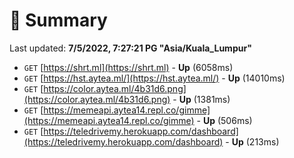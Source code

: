# 📖 Summary
Last updated: **7/5/2022, 7:27:21 PG "Asia/Kuala_Lumpur"**

- `GET` [https://shrt.ml](https://shrt.ml) - **Up** (6058ms)
- `GET` [https://hst.aytea.ml/](https://hst.aytea.ml/) - **Up** (14010ms)
- `GET` [https://color.aytea.ml/4b31d6.png](https://color.aytea.ml/4b31d6.png) - **Up** (1381ms)
- `GET` [https://memeapi.aytea14.repl.co/gimme](https://memeapi.aytea14.repl.co/gimme) - **Up** (506ms)
- `GET` [https://teledrivemy.herokuapp.com/dashboard](https://teledrivemy.herokuapp.com/dashboard) - **Up** (213ms)
